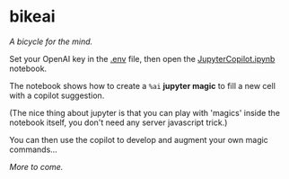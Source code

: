 # bikeai
*A bicycle for the mind.*

Set your OpenAI key in the [.env](.env) file, then open the [JupyterCopilot.ipynb](JupyterCopilot.ipynb) notebook.

The notebook shows how to create a `%ai` **jupyter magic** to fill a new cell with a copilot suggestion.

(The nice thing about jupyter is that you can play with 'magics' inside the notebook itself, you don't need any server javascript trick.)

You can then use the copilot to develop and augment your own magic commands...

*More to come.*
